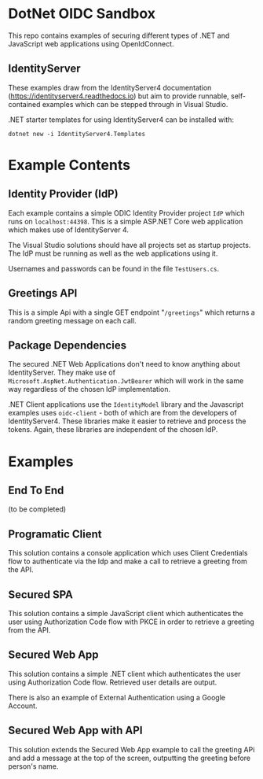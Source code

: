 
# DotNet OIDC Sandbox

This repo contains examples of securing different types of .NET and JavaScript web applications using OpenIdConnect.



## IdentityServer

These examples draw from the IdentityServer4 documentation (https://identityserver4.readthedocs.io) but aim to provide runnable, self-contained examples which can be stepped through in Visual Studio.


.NET starter templates for using IdentityServer4 can be installed with: 

```
dotnet new -i IdentityServer4.Templates
```


# Example Contents

## Identity Provider (IdP)
Each example contains a simple ODIC Identity Provider  project `IdP` which runs on `localhost:44398`. This is a simple ASP.NET Core web application which makes use of IdentityServer 4.

The Visual Studio solutions should have all projects set as startup projects.  The IdP must be running as well as the web applications using it.

Usernames and passwords can be found in the file `TestUsers.cs`.

## Greetings API
This is a simple Api with a single GET endpoint "`/greetings`" which returns a random greeting message on each call.

## Package Dependencies
The secured .NET Web Applications don't need to know anything about IdentityServer.  They make use of `Microsoft.AspNet.Authentication.JwtBearer` which will work in the same way regardless of the chosen IdP implementation.

.NET Client applications use the `IdentityModel` library and the Javascript examples uses `oidc-client` - both of which are from the developers of IdentityServer4.  These libraries make it easier to retrieve and process the tokens.  Again, these libraries are independent of the chosen IdP.

# Examples

## End To End 
(to be completed)

## Programatic Client

This solution contains a console application which uses Client Credentials flow to authenticate via the Idp and make a call to retrieve a greeting from the API.

## Secured SPA

This solution contains a simple JavaScript client which authenticates the user using Authorization Code flow with PKCE in order to retrieve a greeting from the API.

## Secured Web App
This solution contains a simple .NET client which authenticates the user using Authorization Code flow.  Retrieved user details are output.  

There is also an example of External Authentication using a Google Account.

## Secured Web App with API
This solution extends the Secured Web App example to call the greeting APi and add a message at the top of the screen, outputting the greeting before person's name.